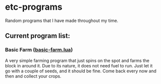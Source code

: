 # etc-programs

Random programs that I have made throughout my time.

## Current program list:

### Basic Farm ([basic-farm.lua](basic-farm.lua))
A very simple farming program that just spins on the spot and farms the block in
around it. Due to its nature, it does not need fuel to run. Just let it go with
a couple of seeds, and it should be fine. Come back every now and then and
collect your crops.